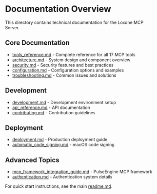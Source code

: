 # Documentation Overview

This directory contains technical documentation for the Loxone MCP Server.

## Core Documentation

- [tools_reference.md](tools_reference.md) - Complete reference for all 17 MCP tools
- [architecture.md](architecture.md) - System design and component overview
- [security.md](security.md) - Security features and best practices
- [configuration.md](configuration.md) - Configuration options and examples
- [troubleshooting.md](troubleshooting.md) - Common issues and solutions

## Development

- [development.md](development.md) - Development environment setup
- [api_reference.md](api_reference.md) - API documentation
- [contributing.md](../contributing.md) - Contribution guidelines

## Deployment

- [deployment.md](deployment.md) - Production deployment guide
- [automatic_code_signing.md](automatic_code_signing.md) - macOS code signing

## Advanced Topics

- [mcp_framework_integration_guide.md](mcp_framework_integration_guide.md) - PulseEngine MCP framework
- [authentication.md](authentication.md) - Authentication system details

For quick start instructions, see the main [readme.md](../readme.md).